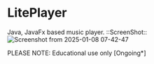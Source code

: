 # LitePlayer
Java, JavaFx based music player.
::ScreenShot::
![Screenshot from 2025-01-08 07-42-47](https://github.com/user-attachments/assets/1d742eb4-59f3-4f8c-9256-714a9f8e957e)

PLEASE NOTE: Educational use only
[Ongoing*]
